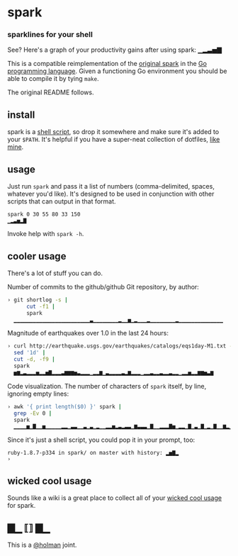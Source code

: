 # spark
### sparklines for your shell

See? Here's a graph of your productivity gains after using spark: ▁▂▃▅▇

This is a compatible reimplementation of the [original spark][original] in the
[Go programming language][golang].  Given a functioning Go environment you
should be able to compile it by tying `make`.

The original README follows.

## install

spark is a [shell script][bin], so drop it somewhere and make sure it's added
to your `$PATH`. It's helpful if you have a super-neat collection of dotfiles,
[like mine][dotfiles].

## usage

Just run `spark` and pass it a list of numbers (comma-delimited, spaces,
whatever you'd like). It's designed to be used in conjunction with other
scripts that can output in that format.

    spark 0 30 55 80 33 150
    ▁▂▃▅▂▇

Invoke help with `spark -h`.

## cooler usage

There's a lot of stuff you can do.

Number of commits to the github/github Git repository, by author:

```sh
› git shortlog -s |
      cut -f1 |
      spark
  ▁▁▁▁▁▁▁▁▁▁▁▁▁▁▁▁▁▁▁▁▁▁▁▁▃▁▁▁▁▁▁▁▁▂▁▁▅▁▂▁▁▁▂▁▁▁▁▁▁▁▁▂▁▁▁▁▁▁▁▁▁▁▁▁▁▁
```

Magnitude of earthquakes over 1.0 in the last 24 hours:

```sh
› curl http://earthquake.usgs.gov/earthquakes/catalogs/eqs1day-M1.txt --silent | 
  sed '1d' |
  cut -d, -f9 |
  spark
  ▅▆▂▃▂▂▂▅▂▂▅▇▂▂▂▃▆▆▆▅▃▂▂▂▁▂▂▆▁▃▂▂▂▂▃▂▆▂▂▂▁▂▂▃▂▂▃▂▂▃▂▂▁▂▂▅▂▂▆▆▅▃▆
```

Code visualization. The number of characters of `spark` itself, by line, ignoring empty lines:

```sh
› awk '{ print length($0) }' spark |
  grep -Ev 0 |
  spark
  ▁▁▁▁▅▁▇▁▁▅▁▁▁▁▁▂▂▁▃▃▁▁▃▁▃▁▂▁▁▂▂▅▂▃▂▃▃▁▆▃▃▃▁▇▁▁▂▂▂▇▅▁▂▂▁▇▁▃▁▇▁▂▁▇▁▁▆▂▁▇▁▂▁▁▂▅▁▂▁▆▇▇▂▁▂▁▁▁▂▂▁▅▁▂▁▁▃▁▃▁▁▁▃▂▂▂▁▁▅▂▁▁▁▁▂▂▁▁▁▂▂
```

Since it's just a shell script, you could pop it in your prompt, too:

```
ruby-1.8.7-p334 in spark/ on master with history: ▂▅▇▂
›
```

## wicked cool usage

Sounds like a wiki is a great place to collect all of your 
[wicked cool usage][wiki] for spark.

## ▇▁ ⟦⟧ ▇▁

This is a [@holman][holman] joint.

[original]: https://github.com/holman/spark
[golang]:   http://golang.org/
[dotfiles]: https://github.com/holman/dotfiles 
[bin]:      https://github.com/holman/spark/blob/master/spark
[wiki]:     https://github.com/holman/spark/wiki/Wicked-Cool-Usage
[holman]:   https://twitter.com/holman
